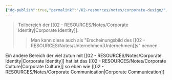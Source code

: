 ```yaml
---
{"dg-publish":true,"permalink":"/02-resources/notes/corporate-design/","tags":["LF08"],"noteIcon":"","updated":"2024-06-22T23:28:23.186+02:00"}
---
```


> Teilbereich der [[02 - RESOURCES/Notes/Corporate Identity\|Corporate Identity]].
> > Man kann diese auch als "Erscheinungsbild des [[02 - RESOURCES/Notes/Unternehmen\|Unternehmen]]s" nennen.

Ein andere Bereich der viel zutun mit [[02 - RESOURCES/Notes/Corporate Identity\|Corporate Identity]] hat ist das [[02 - RESOURCES/Notes/Corporate Culture\|Corporate Culture]] so eben wie [[02 - RESOURCES/Notes/Corporate Communication\|Corporate Communication]]
